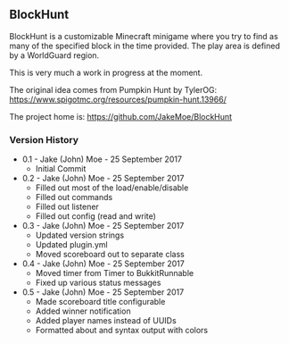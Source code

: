 ## BlockHunt

BlockHunt is a customizable Minecraft minigame where you try to find as many of the specified block in the time provided. The play area is defined by a WorldGuard region.

This is very much a work in progress at the moment.

The original idea comes from Pumpkin Hunt by TylerOG: https://www.spigotmc.org/resources/pumpkin-hunt.13966/

The project home is: https://github.com/JakeMoe/BlockHunt

### Version History

* 0.1 - Jake (John) Moe - 25 September 2017
  * Initial Commit
* 0.2 - Jake (John) Moe - 25 September 2017
  * Filled out most of the load/enable/disable
  * Filled out commands
  * Filled out listener
  * Filled out config (read and write)
* 0.3 - Jake (John) Moe - 25 September 2017
  * Updated version strings
  * Updated plugin.yml
  * Moved scoreboard out to separate class
* 0.4 - Jake (John) Moe - 25 September 2017
  * Moved timer from Timer to BukkitRunnable
  * Fixed up various status messages
* 0.5 - Jake (John) Moe - 25 September 2017
  * Made scoreboard title configurable
  * Added winner notification
  * Added player names instead of UUIDs
  * Formatted about and syntax output with colors